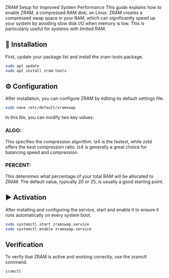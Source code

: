 ZRAM Setup for Improved System Performance
This guide explains how to enable ZRAM, a compressed RAM disk, on Linux. ZRAM creates a compressed swap space in your RAM, which can significantly speed up your system by avoiding slow disk I/O when memory is low. This is particularly useful for systems with limited RAM.

## 🚀 Installation
First, update your package list and install the zram-tools package.

```bash
sudo apt update
sudo apt install zram-tools
```
## ⚙️ Configuration
After installation, you can configure ZRAM by editing its default settings file.
```bash
sudo nano /etc/default/zramswap
```

In this file, you can modify two key values:

### ALGO: 
This specifies the compression algorithm. lz4 is the fastest, while zstd offers the best compression ratio. lz4 is generally a great choice for balancing speed and compression.

### PERCENT: 
This determines what percentage of your total RAM will be allocated to ZRAM. The default value, typically 20 or 25, is usually a good starting point.

## ▶️ Activation
After installing and configuring the service, start and enable it to ensure it runs automatically on every system boot.
```bash
sudo systemctl start zramswap.service
sudo systemctl enable zramswap.service
```

## Verification
To verify that ZRAM is active and working correctly, use the zramctl command.
```bash
zramctl
```
